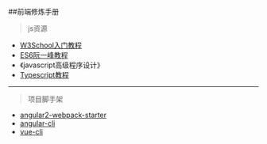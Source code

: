 ##前端修炼手册

> js资源

* [W3School入门教程](http://www.w3school.com.cn/js/)
* [ES6阮一峰教程](http://es6.ruanyifeng.com/#README)
* 《javascript高级程序设计》
* [Typescript教程](https://ts.xcatliu.com/)

***

> 项目脚手架

* [angular2-webpack-starter](https://github.com/AngularClass/angular2-webpack-starter)
* [angular-cli](https://github.com/angular/angular-cli)
* [vue-cli](https://github.com/vuejs/vue-cli)
